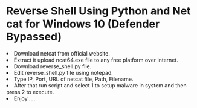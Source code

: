 # Reverse Shell Using Python and Net cat for Windows 10 (Defender Bypassed)
<li>Download netcat from official website. </li>
<li>Extract it upload ncat64.exe file to any free platform over internet. </li>
<li>Download reverse_shell.py file. </li>
<li> Edit reverse_shell.py file using notepad. </li>
<li> Type IP, Port, URL of netcat file, Path, Filename. </li>
<li> After that run script and select 1 to setup malware in system and then press 2 to execute. </li>
<li> Enjoy ....</li>
